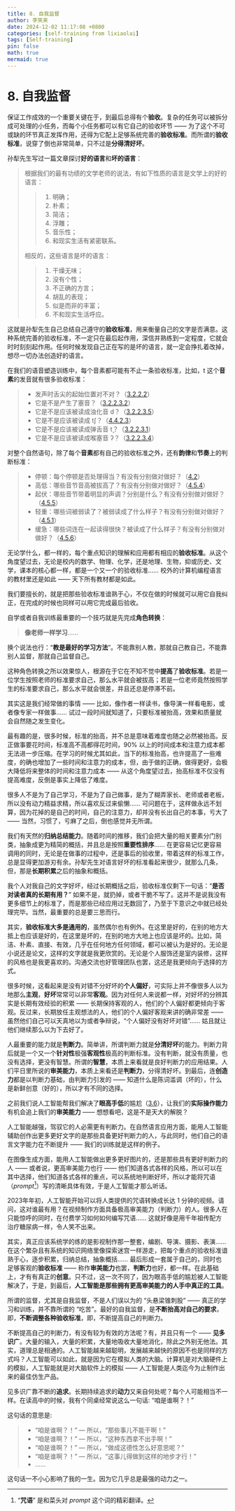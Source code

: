 ```yaml
---
title: 8. 自我监督
author: 李笑来
date: 2024-12-02 11:17:08 +0800
categories: [self-training from lixiaolai]
tags: [Self-training]
pin: false
math: true
mermaid: true
---
```


# 8. 自我监督

保证工作成效的一个重要关键在于，到最后总得有个**验收**。复杂的任务可以被拆分成可处理的小任务，而每个小任务都可以有它自己的验收环节 —— 为了这个不可或缺的环节真正发挥作用，还得为它配上足够系统完善的**验收标准**。而所谓的**验收标准**，说穿了倒也非常简单，只不过是**分得清好坏**。

孙犁先生写过一篇文章探讨**好的语言**和**坏的语言**：

> 根据我们的最有功绩的文学老师的说法，有如下性质的语言是文学上的好的语言：
>
> > 1. 明确；
> > 2. 朴素；
> > 3. 简洁；
> > 4. 浮雕；
> > 5. 音乐性；
> > 6. 和现实生活有紧密联系。
>
> 相反的，这些语言是坏的语言：
>
> > 1. 干燥无味；
> > 2. 没有个性；
> > 3. 不正确的方言；
> > 4. 胡乱的表现；
> > 5. 似是而非的丰富；
> > 6. 不和现实生活呼应。

这就是孙犁先生自己总结自己遵守的**验收标准**，用来衡量自己的文字是否满意。这种系统完善的验收标准，不一定只在最后起作用，深信并熟练到一定程度，它就会时时刻刻起作用。任何时候发现自己正在写的是坏的语言，就一定会挣扎着改掉，想尽一切办法创造好的语言。

在我们的语音塑造训练中，每个音素都可能有不止一条验收标准，比如，<span class="pho">t</span> 这个**音素**的发音就有很多验收标准：

> * 发声时舌尖的起始位置对不对？（[3.2.2.2](/sounds-of-american-english/3.2.2-td#_3-2-2-2-舌尖起始位置)）
> * 它是不是产生了塞音？（[3.2.2.3.2](/sounds-of-american-english/3.2.2-td#_3-2-2-3-2-阻塞音-t)）
> * 它是不是应该被读成浊化音 <span class="pho alt">d</span>？（[3.2.2.3.5](/sounds-of-american-english/3.2.2-td#_3-2-2-3-5-t-的浊化t)）
> * 它是不是应该被读成 <span class="pho alt">tʃ</span>？（[4.4.2.3](/sounds-of-american-english/4.4-linking#_4-4-2-3-同化-assimilation)）
> * 它是不是应该被读成弹舌音 <span class="pho alt">t̬</span>？（[3.2.2.3.1](/sounds-of-american-english/4.4-linking#3.2.2-td#_3-2-2-3-1-弹舌音-t)）
> * 它是不是应该被读成喉塞音 <span class="pho alt">ʔ</span>？（[3.2.2.3.4](/sounds-of-american-english/3.2.2-td#_3-2-2-3-4-喉塞音-ʔ)）

对整个自然语句，除了每个**音素**都有自己的验收标准之外，还有**韵律**和**节奏**上的判断标准：

> * 停顿：每个停顿是否处理得当？有没有分别做对做好？（[4.2](/sounds-of-american-english/4.3-grouping)）
> * 高低：哪些音节音高被拔高了？有没有分别做对做好？（[4.5.4](/sounds-of-american-english/4.5-sentences#_4-5-4-音高变化)）
> * 起伏：哪些音节带着明显的声调？分别是什么？有没有分别做对做好？（[4.5.5](/sounds-of-american-english/4.5-sentences#_4-5-5-声调变化)）
> * 轻重：哪些词被弱读了？被弱读成了什么样子？有没有分别做对做好？（[4.5.1](/sounds-of-american-english/4.5-sentences#_4-5-1-弱读词汇)）
> * 缓急：哪些词连在一起读得很快？被读成了什么样子？有没有分别做对做好？（[4.5.6](/sounds-of-american-english/4.5-sentences#_4-5-6-语速)）

无论学什么，都一样的，每个重点知识的理解和应用都有相应的**验收标准**。从这个角度望过去，无论是校内的数学、物理、化学，还是地理、生物，抑或历史、文学，课本的核心都一样，都是一个又一个的验收标准…… 校外的计算机编程语言的教材里还是如此 —— 天下所有教材都是如此。

我们要擅长的，就是把那些验收标准谙熟于心，不仅在做的时候就可以用它自我纠正，在完成的时候也同样可以用它完成最后验收。

自学或者自我训练最重要的一个技巧就是先完成**角色转换**：

> **像老师一样学习**……

换个说法也行：“**教是最好的学习方法**”。不能靠别人教，那就自己教自己，不能靠别人监督，那就自己监督自己。

这种角色转换之所以效果惊人，根源在于它在不知不觉中**提高**了**验收标准**。若是一位学生按照老师的标准要求自己，那么水平就会被拔高；若是一位老师竟然按照学生的标准要求自己，那么水平就会很差，并且还总是停滞不前。

其实这是我们经常做的事情 —— 比如，像作者一样读书，像导演一样看电影，或者像专家一样做事…… 试过一段时间就知道了，只要标准被抬高，效果和质量就会自然随之发生变化。

最有趣的是，很多时候，标准的抬高，并不总是意味着难度也随之必然被抬高。反正做事要花时间，标准高不高都得花时间，90% 以上的时间成本和注意力成本都无法进一步压缩。在学习的时候尤其如此，当下的标准抬高，也许提高了一些难度，的确也增加了一些时间和注意力的成本，但，由于做的正确，做得更好，会极大降低将来整体的时间和注意力成本 —— 从这个角度望过去，抬高标准不仅没有提高难度，反倒是事实上降低了难度。

很多人不是为了自己学习，不是为了自己做事，是为了糊弄家长、老师或者老板，所以没有动力精益求精，所以喜欢反过来偷懒…… 可问题在于，这样做永远不划算，因为花掉的是自己的时间，自己的注意力，却并没有长出自己的本事，亏大了 —— 当然，习惯了，亏麻了之后，倒也感觉并无所谓。

我们有天然的**归纳总结能力**。随着时间的推移，我们会把大量的相关要素分门别类，抽象成更为精简的概括，并且总是按照**重要性排序**…… 在更容易记忆更容易调用的同时，无论是在做事的过程中，还是事后的验收里，带着这样的标准工作，总是显得更加游刃有余。孙犁先生对语言好坏的标准看起来很少，就那么几条，但，那是**长期积累**之后的抽象和概括。

我个人对我自己的文字好坏，经过长期概括之后，验收标准仅剩下一句话：“**是否对读者真的长期有用？**” 如果不是，就扔掉，或者干脆不写了。这并不是说我没有更多细节上的标准了，而是那些已经应用过无数回了，乃至于下意识之中就已经处理完毕。当然，最重要的总是要三思而行。

其实，**验收标准大多是通用的**，虽然偶尔也有例外。在这里是好的，在别的地方大抵上也应该是好的，在这里是坏的，在别的地方大地上也应该是坏的。比如，简洁、朴素、直接、有效，几乎在任何地方任何领域，都可以被认为是好的。无论是小说还是论文，这样的文字就是我更欣赏的。无论是个人服饰还是室内装修，这样的风格也是我更喜欢的。沟通交流也好管理团队也罢，这还是我更倾向于选择的方式。

很多时候，这看起来是没有对错不分好坏的**个人偏好**，可实际上并不像很多人以为地那么**主观**，**好坏**常常可以非常**客观**。因为对任何人来说都一样，对好坏的分辨其实是长期有效经验的积累 —— 长期保持客观的人，他们的个人偏好都更倾向于客观。反过来，长期放任主观想法的人，他们的个人偏好客观来讲的确非常差 —— 虽然他们自己可以天真地以为或者争辩说，“个人偏好没有好坏对错”…… 姑且就让他们继续那么以为下去好了。

人最重要的能力就是**判断力**。简单讲，所谓判断力就是**分清好坏**的能力。判断力背后就是一个又一个**针对性**极强**客观性**极高的判断标准。没有判断，就没有质量，也没有选择，更没有智慧。所谓的**智慧**，本质上来看就是良好判断力的应用结果。人们平日里所说的**审美能力**，本质上来看还是**判断力**，分得清好坏。到最后，连**创造力**都是以判断力基础，由判断力引发的 —— 知道什么是陈词滥调（坏的），什么是新鲜创意（好的），所以才有不同的选择。

之前我们说人工智能帮我们解决了**眼高手低**的尴尬（[3.6](/training-tasks/revolution#_3-6-类比)），让我们的**实际操作能力**有机会追上我们的**审美能力** —— 想想看吧，这是不是天大的解脱？

人工智能越强，驾驭它的人必需更有判断力。在自然语言应用方面，能用人工智能辅助创作出更多更好文字的是那些具备更好判断力的人，与此同时，他们自己的语言文字能力在不断提升 —— 我们的训练就是这样的例子。

在图像生成方面，能用人工智能做出更多更好图片的，还是那些具有更好判断力的人 —— 或者说，更高审美能力也行 —— 他们知道各式各样的风格，所以可以在其中选择，他们知道各式各样的重点，可以系统地判断好坏，所以才能将咒语（*prompt*[^*]）写的清晰具体有效，于是人工智能才那么听话。

2023年年初，人工智能开始可以将人类提供的咒语转换成长达 1 分钟的视频。请问，这对谁最有用？在视频制作方面具备极高审美能力（判断力）的人。很多人在只能惊呼的同时，在付费学习如何如何编写咒语…… 这就好像是用千年祖传配方治疗糖尿病一样，令人笑不出来。

其实，真正应该系统学的练的是影视制作那一整套，编剧、导演、摄影、表演…… 在这个繁杂且有系统的知识网络里像探索迷宫一样游走，把每个重点的验收标准谙熟于心，逐步积累，归纳总结，抽象概括…… 最后形成一套属于自己的，同时也足够客观的**验收标准** —— 称作**审美能力**也罢，**判断力**也好，都一样。在此基础上，才有有真正的**创意**。只不过，这一次不同了，因为眼高手低的尴尬被人工智能解决了，于是，到最后，**人工智能是那些拥有更高审美能力的人手中真正的工具**。

所谓的监督，尤其是自我监督，不是人们误以为的 “头悬梁锥刺股” —— 真正的学习和训练，并不靠所谓的 “吃苦”。最好的自我监督，是**不断抬高对自己的要求**，即，**不断调整各种验收标准**，即，不断提高自己的判断力。

不断提高自己的判断力，有没有较为有效的方法呢？有，并且只有一个 —— **见多识广**。大量的输入，大量的积累，大量地吸收大量地消化，除此之外别无他法。其实，道理总是相通的。人工智能越来越聪明，发展越来越快的原因不也是同样的方式吗？人工智能可以如此，就是因为它在模拟人类的大脑。计算机是对大脑硬件上的模拟，人工智能就是对大脑软件上的模拟 —— 人工智能是人类迄今为止制作出来的最佳仿生产品。

见多识广靠不断的**追求**。长期持续追求的**动力**又来自何处呢？每个人可能相当不一样。在读高中的时候，我有个同桌经常说这么一句话: “咱是谁啊？！”

这句话的意思是:

> * “咱是谁啊？！” — 所以，“那些事儿不能干啊！”
> * “咱是谁啊？！” — 所以，“这种东西拿不出手啊！”
> * “咱是谁啊？！” — 所以，“做成这德性怎么好意思呢？”
> * “咱是谁啊？！” — 所以，“这事儿得做到这样的地步才行！”
> * ......

这句话一不小心影响了我的一生。因为它几乎总是最强的动力之一。

[^*]: “**咒语**” 是和菜头对 *prompt* 这个词的精彩翻译。
